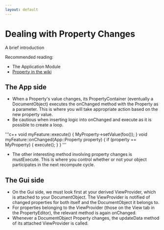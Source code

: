 ```yaml
---
layout: default
---
```



# Dealing with Property Changes

A brief introduction

Recommended reading:
- The Application Module
- [Property in the wiki](https://wiki.freecad.org/Property)

## The App side
- When a Property's value changes, its PropertyContainer (eventually a DocumentObject) executes the onChanged method with the Property as a parameter.  This is where you will take appropriate action based on the new property value. 
- Be cautious when inserting logic into onChanged and execute as it is possible to create a loop.
    
'''c++
void myFeature::execute()
{
    MyProperty->setValue(foo());
}
void myFeature::onChanged(App::Property property)
{
    if (property == MyProperty) {
        execute();
    }
}
'''
- The other interesting method involving property changes is mustExecute.   This is where you control whether or not your object participates in the next recompute cycle.


## The Gui side
- On the Gui side, we must look first at your derived ViewProvider, which is attached to your DocumentObject.  The ViewProvider is notified of changed properties for both itself and the DocumentObject it belongs to.
- For properties belonging to the ViewProvider (those on the View tab in the PropertyEditor), the relevant method is again onChanged.
- Whenever a DocumentObject Property changes, the updateData method of its attached ViewProvider is called. 

